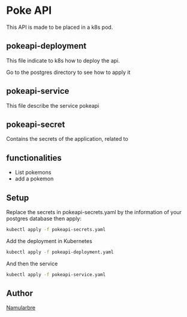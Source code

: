 # Poke API

This API is made to be placed in a k8s pod.

## pokeapi-deployment

This file indicate to k8s how to deploy the api.

Go to the postgres directory to see how to apply it

## pokeapi-service

This file describe the service pokeapi

## pokeapi-secret

Contains the secrets of the application, related to 

## functionalities

- List pokemons
- add a pokemon

## Setup

Replace the secrets in pokeapi-secrets.yaml by the information of your postgres database then apply:

```bash
kubectl apply -f pokeapi-secrets.yaml
```

Add the deployment in Kubernetes

```bash
kubectl apply -f pokeapi-deployment.yaml
```

And then the service

```bash
kubectl apply -f pokeapi-service.yaml
```

## Author

[Namularbre](https://github.com/Namularbre)
